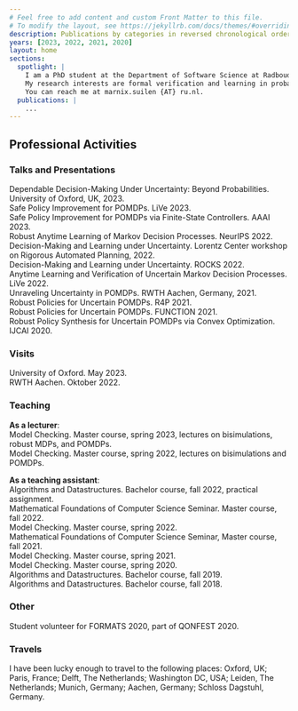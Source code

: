 ```yaml
---
# Feel free to add content and custom Front Matter to this file.
# To modify the layout, see https://jekyllrb.com/docs/themes/#overriding-theme-defaults
description: Publications by categories in reversed chronological order. generated by jekyll-scholar.
years: [2023, 2022, 2021, 2020]
layout: home
sections:
  spotlight: |
    I am a PhD student at the Department of Software Science at Radboud University, working on the project Provably Correct Policies for Uncertain Partially Observable Markov Decision Processes under the supervision of dr. Nils Jansen and prof. dr. Frits Vaandrager. <br><br>
    My research interests are formal verification and learning in probabilistic systems, such as (partially observable) Markov decision processes and variations that extend these models with uncertainty. Other interests include coalgebra (especially for probabilistic systems), (robust) convex optimization, and algorithms in general. <br><br>
    You can reach me at marnix.suilen {AT} ru.nl.
  publications: |
    ...
---
```




## Professional Activities 

### Talks and Presentations 

Dependable Decision-Making Under Uncertainty: Beyond Probabilities. University of Oxford, UK, 2023. <br>
Safe Policy Improvement for POMDPs. LiVe 2023. <br>
Safe Policy Improvement for POMDPs via Finite-State Controllers. AAAI 2023. <br>
Robust Anytime Learning of Markov Decision Processes. NeurIPS 2022. <br>
Decision-Making and Learning under Uncertainty. Lorentz Center workshop on Rigorous Automated Planning, 2022. <br>
Decision-Making and Learning under Uncertainty. ROCKS 2022. <br>
Anytime Learning and Verification of Uncertain Markov Decision Processes. LiVe 2022. <br>
Unraveling Uncertainty in POMDPs. RWTH Aachen, Germany, 2021. <br>
Robust Policies for Uncertain POMDPs. R4P 2021. <br>
Robust Policies for Uncertain POMDPs. FUNCTION 2021. <br>
Robust Policy Synthesis for Uncertain POMDPs via Convex Optimization. IJCAI 2020. <br>

### Visits

University of Oxford. May 2023. <br>
RWTH Aachen. Oktober 2022. <br>

### Teaching

**As a lecturer**: <br>
Model Checking. Master course, spring 2023, lectures on bisimulations, robust MDPs, and POMDPs. <br>
Model Checking. Master course, spring 2022, lectures on bisimulations and POMDPs. <br>

**As a teaching assistant**: <br>
Algorithms and Datastructures. Bachelor course, fall 2022, practical assignment. <br>
Mathematical Foundations of Computer Science Seminar. Master course, fall 2022. <br>
Model Checking. Master course, spring 2022. <br>
Mathematical Foundations of Computer Science Seminar, Master course, fall 2021. <br>
Model Checking. Master course, spring 2021. <br>
Model Checking. Master course, spring 2020. <br>
Algorithms and Datastructures. Bachelor course, fall 2019. <br>
Algorithms and Datastructures. Bachelor course, fall 2018. <br>

### Other 

Student volunteer for FORMATS 2020, part of QONFEST 2020. <br>

### Travels 

I have been lucky enough to travel to the following places: Oxford, UK; Paris, France; Delft, The Netherlands; Washington DC, USA; Leiden, The Netherlands; Munich, Germany; Aachen, Germany; Schloss Dagstuhl, Germany. <br>




